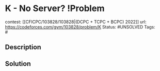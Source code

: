 # K - No Server? !Problem

contest: [[CFICPC/103828/103828|(DCPC + TCPC + BCPC) 2022]]
url: https://codeforces.com/gym/103828/problem/K
Status: #UNSOLVED
Tags: #

## Description

## Solution

